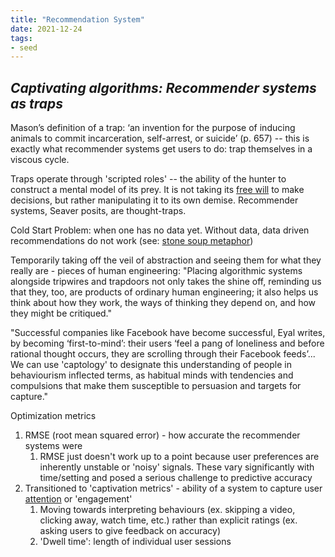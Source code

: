 ```yaml
---
title: "Recommendation System"
date: 2021-12-24
tags:
- seed
---
```


## *Captivating algorithms: Recommender systems as traps*

Mason’s definition of a trap: ‘an invention for the purpose of
inducing animals to commit incarceration, self-arrest, or suicide’ (p. 657) -- this is exactly what recommender systems get users to do: trap themselves in a viscous cycle.

Traps operate through 'scripted roles' -- the ability of the hunter to construct a mental model of its prey. It is not taking its [free will](thoughts/freedom.md) to make decisions, but rather manipulating it to its own demise. Recommender systems, Seaver posits, are thought-traps.

Cold Start Problem: when one has no data yet. Without data, data driven recommendations do not work (see: [stone soup metaphor](thoughts/stone%20soup%20metaphor.md))

Temporarily taking off the veil of abstraction and seeing them for what they really are - pieces of human engineering: "Placing algorithmic systems alongside tripwires and trapdoors not only takes the shine off, reminding us that they, too, are products of ordinary human engineering; it also helps us think about how they work, the ways of thinking they depend on, and how they might be critiqued."

"Successful companies like Facebook have become successful, Eyal writes, by becoming ‘first-to-mind’: their users ‘feel a pang of loneliness and before rational thought occurs, they are scrolling through their Facebook feeds’... We can use 'captology' to designate this understanding of people in behaviourism inflected terms, as habitual minds with tendencies and compulsions that make them susceptible to persuasion and targets for capture."

Optimization metrics
1. RMSE (root mean squared error) - how accurate the recommender systems were
	1. RMSE just doesn't work up to a point because user preferences are inherently unstable or 'noisy' signals. These vary significantly with time/setting and posed a serious challenge to predictive accuracy
2. Transitioned to 'captivation metrics' - ability of a system to capture user [attention](thoughts/attention%20economy.md) or 'engagement'
	1. Moving towards interpreting behaviours (ex. skipping a video, clicking away, watch time, etc.) rather than explicit ratings (ex. asking users to give feedback on accuracy)
	2. 'Dwell time': length of individual user sessions